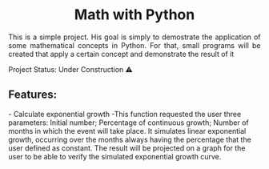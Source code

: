 <h1 align="center">Math with Python</h1>

<p align="justify"> This is a simple project. His goal is simply to demostrate
the application of some mathematical concepts in Python. For that, small
programs will be created that apply a certain concept and demonstrate the
result of it</p>

Project Status: Under Construction :warning:

<h2>Features: </h2>
- Calculate exponential growth
  -This function requested the user three parameters: Initial number; Percentage of continuous growth; Number of months in which the event will take place.
  It simulates linear exponential growth, occurring over the months always having the percentage that the user defined as constant. The result will be projected on a graph for the user to be able to verify the simulated exponential growth curve. 
